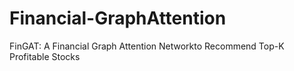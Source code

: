 # Financial-GraphAttention
FinGAT: A Financial Graph Attention Networkto Recommend Top-K Profitable Stocks
